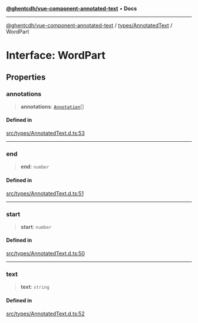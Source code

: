 [**@ghentcdh/vue-component-annotated-text**](../../../README.md) • **Docs**

***

[@ghentcdh/vue-component-annotated-text](../../../modules.md) / [types/AnnotatedText](../README.md) / WordPart

# Interface: WordPart

## Properties

### annotations

> **annotations**: [`Annotation`](../../Annotation/interfaces/Annotation.md)[]

#### Defined in

[src/types/AnnotatedText.d.ts:53](https://github.com/GhentCDH/vue_component_annotated_text/blob/c145d8d49d379abea35b82d25bbbe7087d48b21f/src/types/AnnotatedText.d.ts#L53)

***

### end

> **end**: `number`

#### Defined in

[src/types/AnnotatedText.d.ts:51](https://github.com/GhentCDH/vue_component_annotated_text/blob/c145d8d49d379abea35b82d25bbbe7087d48b21f/src/types/AnnotatedText.d.ts#L51)

***

### start

> **start**: `number`

#### Defined in

[src/types/AnnotatedText.d.ts:50](https://github.com/GhentCDH/vue_component_annotated_text/blob/c145d8d49d379abea35b82d25bbbe7087d48b21f/src/types/AnnotatedText.d.ts#L50)

***

### text

> **text**: `string`

#### Defined in

[src/types/AnnotatedText.d.ts:52](https://github.com/GhentCDH/vue_component_annotated_text/blob/c145d8d49d379abea35b82d25bbbe7087d48b21f/src/types/AnnotatedText.d.ts#L52)
